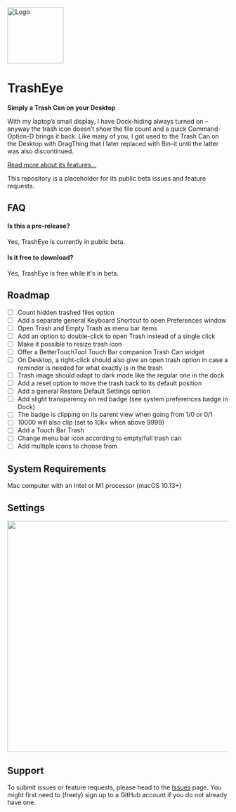 <img src="https://synappser.github.io/images/apps/trasheye.png" alt="Logo" width="128" />


# TrashEye

**Simply a Trash Can on your Desktop**

With my laptop’s small display, I have Dock-hiding always turned on – anyway the trash icon doesn’t show the file count and a quick Command-Option-D brings it back. Like many of you, I got used to the Trash Can on the Desktop with DragThing that I later replaced with Bin-it until the latter was also discontinued.

[Read more about its features...](https://synappser.github.io/apps/trasheye/)

This repository is a placeholder for its public beta issues and feature requests.

## FAQ

#### Is this a pre-release?

Yes, TrashEye is currently in public beta.

#### Is it free to download?

Yes, TrashEye is free while it's in beta.

## Roadmap

- [ ] Count hidden trashed files option
- [ ] Add a separate general Keyboard Shortcut to open Preferences window
- [ ] Open Trash and Empty Trash as menu bar items
- [ ] Add an option to double-click to open Trash instead of a single click
- [ ] Make it possible to resize trash icon
- [ ] Offer a BetterTouchTool Touch Bar companion Trash Can widget
- [ ] On Desktop, a right-click should also give an open trash option in case a reminder is needed for what exactly is in the trash
- [ ] Trash image should adapt to dark mode like the regular one in the dock
- [ ] Add a reset option to move the trash back to its default position
- [ ] Add a general Restore Default Settings option
- [ ] Add slight transparency on red badge (see system preferences badge in Dock)
- [ ] The badge is clipping on its parent view when going from 1/0 or 0/1
- [ ] 10000 will also clip (set to 10k+ when above 9999)
- [ ] Add a Touch Bar Trash
- [ ] Change menu bar icon according to empty/full trash can
- [ ] Add multiple icons to choose from

## System Requirements

Mac computer with an Intel or M1 processor (macOS 10.13+)

## Settings

<img src="https://synappser.github.io/images/betas/zoom-te.png" width="526" />

## Support

To submit issues or feature requests, please head to the [Issues](https://github.com/synappser/TrashEye/issues) page. You might first need to (freely) sign up to a GitHub account if you do not already have one.
